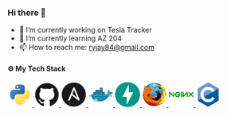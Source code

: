 ### Hi there 👋

- 🔭 I’m currently working on Tesla Tracker
- 🌱 I’m currently learning AZ 204
- 📫 How to reach me: ryjay84@gmail.com

#### ⚙️ My Tech Stack
<p align="left">
      <a href="https://www.python.org/" target="_blank"> 
        <code><img src="https://raw.githubusercontent.com/devicons/devicon/2809b567852a4648062a2d3e7c1c531367458c0b/icons/python/python-original.svg" alt="python" width="50" height="50"/></code> 
    </a> 
    <a href="https://github.com/" target="_blank"> 
        <code><img src="https://raw.githubusercontent.com/devicons/devicon/2809b567852a4648062a2d3e7c1c531367458c0b/icons/github/github-original.svg" alt="github" width="50" height="50"/></code> 
    </a> 
    <a href="https://www.ansible.com/" target="_blank"> 
        <code><img src="https://raw.githubusercontent.com/devicons/devicon/master/icons/ansible/ansible-plain.svg" alt="Ansible" width="50" height="50"/></code> 
    </a> 
    <a href="https://www.docker.com/" target="_blank"> 
        <code><img src="https://raw.githubusercontent.com/devicons/devicon/master/icons/docker/docker-original.svg" alt="Docker" width="50" height="50"/></code> 
    </a> 
    <a href="https://fastapi.tiangolo.com/" target="_blank"> 
        <code><img src="https://raw.githubusercontent.com/devicons/devicon/master/icons/fastapi/fastapi-original.svg" alt="FastAPI" width="50" height="50"/></code> 
    </a> 
    <a href="https://www.mozilla.org/en-US/firefox/new/" target="_blank"> 
        <code><img src="https://raw.githubusercontent.com/devicons/devicon/master/icons/firefox/firefox-original.svg" alt="Firefox" width="50" height="50"/></code> 
    </a> 
    <a href="https://www.nginx.com/" target="_blank"> 
        <code><img src="https://raw.githubusercontent.com/devicons/devicon/master/icons/nginx/nginx-original.svg" alt="NGINX" width="50" height="50"/></code> 
    </a> 
     <a href="https://en.wikipedia.org/wiki/C_(programming_language)" target="_blank"> 
        <code><img src="https://raw.githubusercontent.com/devicons/devicon/master/icons/c/c-original.svg" alt="NGINX" width="50" height="50"/></code> 
    </a> 
</p>
